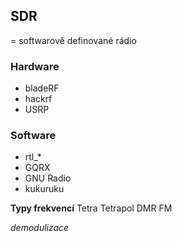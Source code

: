 ## SDR
= softwarově definované rádio
### Hardware
- bladeRF
- hackrf
- USRP

### Software
- rtl_*
- GQRX
- GNU Radio
- kukuruku

**Typy frekvencí**
Tetra
Tetrapol
DMR
FM

*demodulizace* 
<!--stackedit_data:
eyJoaXN0b3J5IjpbLTQ3MzIyMzA3NiwyMTAzODU2Nl19
-->